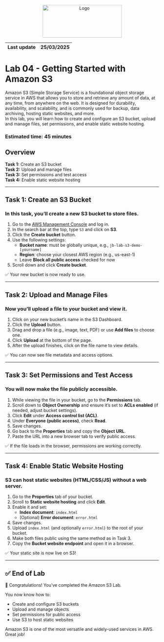 <p align="center">
  <img src="https://upload.wikimedia.org/wikipedia/commons/8/89/John_bryce_logo.jpg" alt="Logo" width="259" height="107">
</p>  

| Last update | 25/03/2025  |
|-------------|-------------|

# Lab 04 - Getting Started with Amazon S3  
Amazon S3 (Simple Storage Service) is a foundational object storage service in AWS that allows you to store and retrieve any amount of data, at any time, from anywhere on the web.
It is designed for durability, availability, and scalability, and is commonly used for backup, data archiving, hosting static websites, and more.  
In this lab, you will learn how to create and configure an S3 bucket, upload and manage files, set permissions, and enable static website hosting.

### Estimated time: 45 minutes

## Overview
**Task 1:** Create an S3 bucket  
**Task 2:** Upload and manage files  
**Task 3:** Set permissions and test access  
**Task 4:** Enable static website hosting  

---

## Task 1: Create an S3 Bucket

### In this task, you’ll create a new S3 bucket to store files.

1. Go to the [AWS Management Console](https://console.aws.amazon.com/) and log in.
2. In the search bar at the top, type `S3` and click on **S3**.
3. Click the **Create bucket** button.
4. Use the following settings:
   - **Bucket name**: must be globally unique, e.g., `jb-lab-s3-demo-[yourname]`
   - **Region**: choose your closest AWS region (e.g., us-east-1)
   - Leave **Block all public access** checked for now
5. Scroll down and click **Create bucket**.

✅ Your new bucket is now ready to use.

---

## Task 2: Upload and Manage Files

### Now you’ll upload a file to your bucket and view it.

1. Click on your new bucket’s name in the S3 Dashboard.
2. Click the **Upload** button.
3. Drag and drop a file (e.g., image, text, PDF) or use **Add files** to choose one.
4. Click **Upload** at the bottom of the page.
5. After the upload finishes, click on the file name to view details.

✅ You can now see file metadata and access options.

---

## Task 3: Set Permissions and Test Access

### You will now make the file publicly accessible.

1. While viewing the file in your bucket, go to the **Permissions** tab.
2. Scroll down to **Object Ownership** and ensure it’s set to **ACLs enabled** (if needed, adjust bucket settings).
3. Click **Edit** under **Access control list (ACL)**.
4. Under **Everyone (public access)**, check **Read**.
5. Save changes.
6. Go back to the **Properties** tab and copy the **Object URL**.
7. Paste the URL into a new browser tab to verify public access.

✅ If the file loads in the browser, permissions are working correctly.

---

## Task 4: Enable Static Website Hosting

### S3 can host static websites (HTML/CSS/JS) without a web server.

1. Go to the **Properties** tab of your bucket.
2. Scroll to **Static website hosting** and click **Edit**.
3. Enable it and set:
   - **Index document**: `index.html`
   - (Optional) **Error document**: `error.html`
4. Save changes.
5. Upload `index.html` (and optionally `error.html`) to the root of your bucket.
6. Make both files public using the same method as in Task 3.
7. Copy the **Bucket website endpoint** and open it in a browser.

✅ Your static site is now live on S3!

---

## ✅ End of Lab

🎉 Congratulations! You’ve completed the Amazon S3 Lab.

You now know how to:
- Create and configure S3 buckets
- Upload and manage objects
- Set permissions for public access
- Use S3 to host static websites

Amazon S3 is one of the most versatile and widely-used services in AWS. Great job!
